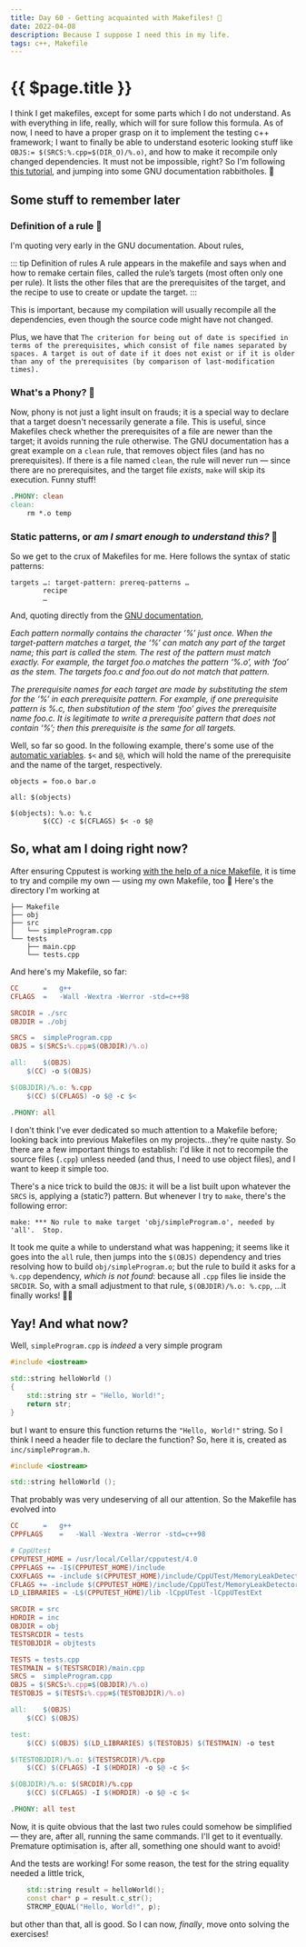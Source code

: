 ```yaml
---
title: Day 60 - Getting acquainted with Makefiles! 🥡
date: 2022-04-08
description: Because I suppose I need this in my life.
tags: c++, Makefile
---
```


# {{ $page.title }}

I think I get makefiles, except for some parts which I do not understand. As with everything in life, really, which will for sure follow this formula. As of now, I need to have a proper grasp on it to implement the testing c++ framework; I want to finally be able to understand esoteric looking stuff like `OBJS:= $(SRCS:%.cpp=$(DIR_O)/%.o)`, and how to make it recompile only changed dependencies. It must not be impossible, right? So I'm following [this tutorial](https://makefiletutorial.com/), and jumping into some GNU documentation rabbitholes. 🐰 

## Some stuff to remember later

### Definition of a rule 📏
I'm quoting very early in the GNU documentation. About rules,

::: tip Definition of rules
A rule appears in the makefile and says when and how to remake certain files, called the rule’s targets (most often only one per rule). It lists the other files that are the prerequisites of the target, and the recipe to use to create or update the target.
:::

This is important, because my compilation will usually recompile all the dependencies, even though the source code might have not changed.

Plus, we have that `The criterion for being out of date is specified in terms of the prerequisites, which consist of file names separated by spaces. A target is out of date if it does not exist or if it is older than any of the prerequisites (by comparison of last-modification times). `

### What's a Phony? 🤡

Now, phony is not just a light insult on frauds; it is a special way to declare that a target doesn't necessarily generate a file. This is useful, since Makefiles check whether the prerequisites of a file are newer than the target; it avoids running the rule otherwise. The GNU documentation has a great example on a `clean` rule, that removes object files (and has no prerequisites). If there is a file named `clean`, the rule will never run — since there are no prerequisites, and the target file *exists*, `make` will skip its execution. Funny stuff!

```makefile
.PHONY: clean
clean:
	rm *.o temp
```

### Static patterns, or *am I smart enough to understand this?* 🤔

So we get to the crux of Makefiles for me. Here follows the syntax of static patterns:

```
targets …: target-pattern: prereq-patterns …
        recipe
        …
``` 

And, quoting directly from the [GNU documentation](https://www.gnu.org/software/make/manual/make.html#Static-Pattern),

*Each pattern normally contains the character ‘%’ just once. When the target-pattern matches a target, the ‘%’ can match any part of the target name; this part is called the stem. The rest of the pattern must match exactly. For example, the target foo.o matches the pattern ‘%.o’, with ‘foo’ as the stem. The targets foo.c and foo.out do not match that pattern.*

*The prerequisite names for each target are made by substituting the stem for the ‘%’ in each prerequisite pattern. For example, if one prerequisite pattern is %.c, then substitution of the stem ‘foo’ gives the prerequisite name foo.c. It is legitimate to write a prerequisite pattern that does not contain ‘%’; then this prerequisite is the same for all targets.*

Well, so far so good. In the following example, there's some use of the [automatic variables](https://www.gnu.org/software/make/manual/make.html#Automatic-Variables). `$<` and `$@`, which will hold the name of the prerequisite and the name of the target, respectively.

```
objects = foo.o bar.o

all: $(objects)

$(objects): %.o: %.c
        $(CC) -c $(CFLAGS) $< -o $@
```

## So, what am I doing right now?

After ensuring Cpputest is working [with the help of a nice Makefile](http://sweet.ua.pt/pf/2019/02/25/putting-cpputest-to-work.html), it is time to try and compile my own — using my own Makefile, too 😬 Here's the directory I'm working at

```
├── Makefile
├── obj
├── src
│   └── simpleProgram.cpp
└── tests
    ├── main.cpp
    └── tests.cpp
```

And here's my Makefile, so far:

```makefile
CC		=	g++
CFLAGS	=	-Wall -Wextra -Werror -std=c++98

SRCDIR = ./src
OBJDIR = ./obj

SRCS =  simpleProgram.cpp
OBJS = $(SRCS:%.cpp=$(OBJDIR)/%.o)

all: 	$(OBJS)
	$(CC) -o $(OBJS)

$(OBJDIR)/%.o: %.cpp
	$(CC) $(CFLAGS) -o $@ -c $<

.PHONY: all
```

I don't think I've ever dedicated so much attention to a Makefile before; looking back into previous Makefiles on my projects...they're quite nasty. So there are a few important things to establish: I'd like it not to recompile the source files (`.cpp`) unless needed (and thus, I need to use object files), and I want to keep it simple too.

There's a nice trick to build the `OBJS`: it will be a list built upon whatever the `SRCS` is, applying a (static?) pattern. But whenever I try to `make`, there's the following error:

`make: *** No rule to make target 'obj/simpleProgram.o', needed by 'all'.  Stop.`

It took me quite a while to understand what was happening; it seems like it goes into the `all` rule, then jumps into the `$(OBJS)` dependency and tries resolving how to build `obj/simpleProgram.o`; but the rule to build it asks for a `%.cpp` dependency, *which is not found*: because all `.cpp` files lie inside the `SRCDIR`. So, with a small adjustment to that rule, `$(OBJDIR)/%.o: %.cpp`, ...it finally works! 👯‍♀️

## Yay! And what now?

Well, `simpleProgram.cpp` is *indeed* a very simple program

```c++
#include <iostream>

std::string helloWorld () 
{
	std::string str = "Hello, World!";
	return str;
}
```

but I want to ensure this function returns the `"Hello, World!"` string. So I think I need a header file to declare the function? So, here it is, created as `inc/simpleProgram.h`.

```cpp
#include <iostream>

std::string helloWorld ();
```

That probably was very undeserving of all our attention. So the Makefile has evolved into 

```makefile
CC		=	g++
CPPFLAGS	=	-Wall -Wextra -Werror -std=c++98

# CppUtest
CPPUTEST_HOME = /usr/local/Cellar/cpputest/4.0
CPPFLAGS += -I$(CPPUTEST_HOME)/include
CXXFLAGS += -include $(CPPUTEST_HOME)/include/CppUTest/MemoryLeakDetectorNewMacros.h
CFLAGS += -include $(CPPUTEST_HOME)/include/CppUTest/MemoryLeakDetectorMallocMacros.h
LD_LIBRARIES = -L$(CPPUTEST_HOME)/lib -lCppUTest -lCppUTestExt

SRCDIR = src
HDRDIR = inc
OBJDIR = obj
TESTSRCDIR = tests
TESTOBJDIR = objtests

TESTS = tests.cpp
TESTMAIN = $(TESTSRCDIR)/main.cpp
SRCS =  simpleProgram.cpp
OBJS = $(SRCS:%.cpp=$(OBJDIR)/%.o)
TESTOBJS = $(TESTS:%.cpp=$(TESTOBJDIR)/%.o)

all: 	$(OBJS)
	$(CC) $(OBJS)

test: 
	$(CC) $(OBJS) $(LD_LIBRARIES) $(TESTOBJS) $(TESTMAIN) -o test

$(TESTOBJDIR)/%.o: $(TESTSRCDIR)/%.cpp
	$(CC) $(CFLAGS) -I $(HDRDIR) -o $@ -c $<

$(OBJDIR)/%.o: $(SRCDIR)/%.cpp
	$(CC) $(CFLAGS) -I $(HDRDIR) -o $@ -c $<

.PHONY: all test 
```

Now, it is quite obvious that the last two rules could somehow be simplified — they are, after all, running the same commands. I'll get to it eventually. Premature optimisation is, after all, something one should want to avoid!

And the tests are working! For some reason, the test for the string equality needed a little trick,

```cpp
	std::string result = helloWorld();
	const char* p = result.c_str();
    STRCMP_EQUAL("Hello, World!", p);
```

but other than that, all is good. So I can now, *finally*, move onto solving the exercises!

<FetchComments :title=$frontmatter.title />
<PostComments :title=$frontmatter.title />
